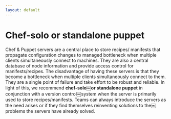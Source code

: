 ```yaml
---
layout: default
---
```

# Chef-solo or standalone puppet

Chef & Puppet servers are a central place to store recipes/ manifests that propagate configuration changes to managed bottleneck when multiple clients simultaneously connect to machines. They are also a central database of node information and provide access control for manifests/recipes. The disadvantage of having these servers is that they become a bottleneck when multiple clients simultaneously connect to them. They are a single point of failure and take effort to be
robust and reliable. In light of this, we recommend **chef-solo￼or standalone puppet** in conjunction with a version control￼system when the server is primarily used to store recipes/manifests. Teams can always introduce the servers as the need arises or if they find themselves reinventing solutions to the￼problems the servers have already solved.
